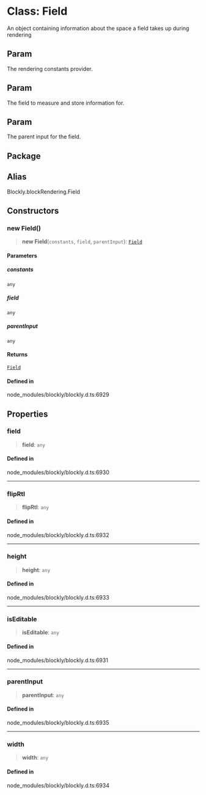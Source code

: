# Class: Field

An object containing information about the space a field takes up during
rendering

## Param

The rendering
constants provider.

## Param

The field to measure and store information for.

## Param

The parent input for the field.

## Package

## Alias

Blockly.blockRendering.Field

## Constructors

### new Field()

> **new Field**(`constants`, `field`, `parentInput`): [`Field`](Field.md)

#### Parameters

##### constants

`any`

##### field

`any`

##### parentInput

`any`

#### Returns

[`Field`](Field.md)

#### Defined in

node_modules/blockly/blockly.d.ts:6929

## Properties

### field

> **field**: `any`

#### Defined in

node_modules/blockly/blockly.d.ts:6930

---

### flipRtl

> **flipRtl**: `any`

#### Defined in

node_modules/blockly/blockly.d.ts:6932

---

### height

> **height**: `any`

#### Defined in

node_modules/blockly/blockly.d.ts:6933

---

### isEditable

> **isEditable**: `any`

#### Defined in

node_modules/blockly/blockly.d.ts:6931

---

### parentInput

> **parentInput**: `any`

#### Defined in

node_modules/blockly/blockly.d.ts:6935

---

### width

> **width**: `any`

#### Defined in

node_modules/blockly/blockly.d.ts:6934

